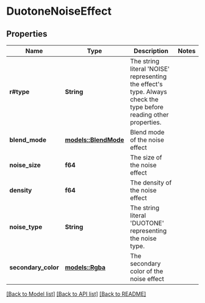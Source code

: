 # DuotoneNoiseEffect

## Properties

Name | Type | Description | Notes
------------ | ------------- | ------------- | -------------
**r#type** | **String** | The string literal 'NOISE' representing the effect's type. Always check the type before reading other properties. | 
**blend_mode** | [**models::BlendMode**](BlendMode.md) | Blend mode of the noise effect | 
**noise_size** | **f64** | The size of the noise effect | 
**density** | **f64** | The density of the noise effect | 
**noise_type** | **String** | The string literal 'DUOTONE' representing the noise type. | 
**secondary_color** | [**models::Rgba**](RGBA.md) | The secondary color of the noise effect | 

[[Back to Model list]](../README.md#documentation-for-models) [[Back to API list]](../README.md#documentation-for-api-endpoints) [[Back to README]](../README.md)


